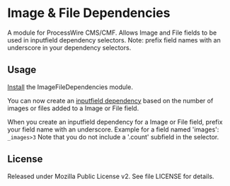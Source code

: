 # Image & File Dependencies

A module for ProcessWire CMS/CMF. Allows Image and File fields to be used in inputfield dependency selectors. Note: prefix field names with an underscore in your dependency selectors.

## Usage

[Install](http://modules.processwire.com/install-uninstall/) the ImageFileDependencies module.

You can now create an [inputfield dependency](https://processwire.com/api/selectors/inputfield-dependencies/) based on the number of images or files added to a Image or File field. 

When you create an inputfield dependency for a Image or File field, prefix your field name with an underscore. Example for a field named 'images': `_images>3`
Note that you do not include a '.count' subfield in the selector.

## License

Released under Mozilla Public License v2. See file LICENSE for details.